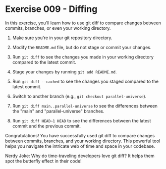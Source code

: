 # Exercise 009 - Diffing

In this exercise, you'll learn how to use git diff to compare changes between commits,
branches, or even your working directory.

1. Make sure you're in your git repository directory.

2. Modify the `README.md` file, but do not stage or commit your changes.

3. Run `git diff` to see the changes you made in your working directory compared to the
   latest commit.

4. Stage your changes by running `git add README.md`.

5. Run `git diff --cached` to see the changes you staged compared to the latest commit.

6. Switch to another branch (e.g., `git checkout parallel-universe`).

7. Run `git diff main..parallel-universe` to see the differences between the "main" and
   "parallel-universe" branches.

8. Run `git diff HEAD~1 HEAD` to see the differences between the latest commit and the
   previous commit.

Congratulations! You have successfully used git diff to compare changes between
commits, branches, and your working directory. This powerful tool helps you navigate
the intricate web of time and space in your codebase.

Nerdy Joke: Why do time-traveling developers love git diff? It helps them spot the
butterfly effect in their code!
